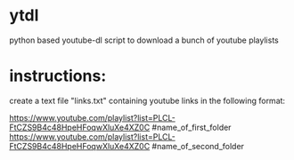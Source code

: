 # ytdl
python based youtube-dl script to download a bunch of youtube playlists

# instructions:

create a text file "links.txt" containing youtube links in the following format:

https://www.youtube.com/playlist?list=PLCL-FtCZS9B4c48HpeHFoqwXluXe4XZ0C #name_of_first_folder
https://www.youtube.com/playlist?list=PLCL-FtCZS9B4c48HpeHFoqwXluXe4XZ0C #name_of_second_folder
